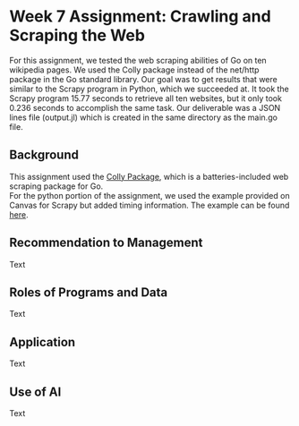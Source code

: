 # Week 7 Assignment: Crawling and Scraping the Web
For this assignment, we tested the web scraping abilities of Go on ten wikipedia pages. We used the Colly package instead of the net/http package in the Go standard library. Our goal was to get results that were similar to the Scrapy program in Python, which we succeeded at. It took the Scrapy program 15.77 seconds to retrieve all ten websites, but it only took 0.236 seconds to accomplish the same task. Our deliverable was a JSON lines file (output.jl) which is created in the same directory as the main.go file.

## Background
This assignment used the [Colly Package](https://github.com/gocolly/colly), which is a batteries-included web scraping package for Go. 
<br>
For the python portion of the assignment, we used the example provided on Canvas for Scrapy but added timing information. The example can be found [here](https://canvas.northwestern.edu/courses/231183/pages/python-slash-scrapy-wikipedia-example?wrap=1). 

## Recommendation to Management
Text

## Roles of Programs and Data
Text

## Application
Text

## Use of AI
Text